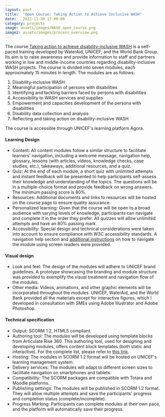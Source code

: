 ```yaml
---
layout: post
title:  "Open Course: Taking Action to Achieve Inclusive WASH"
date:   2022-11-30 17:00:00
category: projects
image: assets/images/WASH_open_course.png
image2: assets/images/process_overview.png
---
```


The course [Taking action to achieve disability-inclusive WASH](https://agora.unicef.org/course/info.php?id=40281) is a self-paced training developed by WaterAid, UNICEF, and the World Bank Group. Its aim is to raise awareness and provide information to staff and partners working in low and middle-income countries regarding disability-inclusive WASH projects. The course is divided into seven modules, each approximately 15 minutes in length. The modules are as follows:

1. Disability-inclusive WASH
2. Meaningful participation of persons with disabilities
3. Identifying and tackling barriers faced by persons with disabilities
4. Accessibility to WASH services and supplies
5. Empowerment and capacities development of the persons with disabilities
6. Disability data collection and analysis
7. Reflecting and taking action on disability-inclusive WASH

The course is accessible through UNICEF's learning platform Agora.

#### Learning Design

- Content: All content modules follow a similar structure to facilitate learners' navigation, including a welcome message, navigation help, glossary, lessons (with articles, videos, knowledge checks, case studies, etc.), takeaways, additional resources, and a quiz.
- Quiz: At the end of each module, a short quiz with unlimited attempts and instant feedback will be presented to help participants self-assess their knowledge and understanding of the topics. The questions will be in a multiple-choice format and provide feedback on wrong answers. The minimum passing score is 80%.
- Resources: Additional documents and links to resources will be hosted on the course page to ensure quality assurance.
- Personalized learning: Given that the course will be open to a broad audience with varying levels of knowledge, participants can navigate and complete it in the order they prefer. All quizzes will allow unlimited attempts and have an 80% passing mark.
- Accessibility: Special design and technical considerations were taken into account to ensure compliance with W3C accessibility standards. A navigation help section and [additional instructions](https://drive.google.com/file/d/1DIAjt5iZ455l0UML9-Bo6GCNYoMk0gou/view?usp=sharing) on how to navigate the module using screen readers were provided.

#### Visual design
- Look and feel: The design of the modules will adhere to UNICEF brand guidelines. A prototype showcasing the branding and module structure was provided to exemplify the visual treatment and navigation flow of the modules.
- Other media: Videos, animations, and other graphic elements will be incorporated throughout the modules. UNICEF, WaterAid, and the World Bank provided all the materials except for interactive figures, which I developed in consultation with SMEs using Adobe Illustrator and Adobe Photoshop.

#### Technical specification

- Output: SCORM 1.2, HTML5 compliant.
- Authoring tool: The modules will be developed using template blocks from Articulate Rise 360. This authoring tool, used for designing and developing modules, offers content block templates (both static and interactive). For the complete list, please refer to [this link](https://articulate.com/support/article/Rise-Lesson-and-Block-Types).
- Hosting: The modules in SCORM 1.2 format will be hosted on UNICEF's learning management system.
- Delivery services: The modules will adapt to different screen sizes to facilitate navigation on smartphones and tablets.
- Compatibility: The SCORM packages are compatible with Totara and Moodle platforms.
- Publishing settings: The modules will be published in SCORM 1.2 format. They will allow multiple attempts and save the participants' progress and completion status (complete/incomplete).
- Progress Marking: Participants can complete modules at their own pace, and the platform will automatically save their progress.
